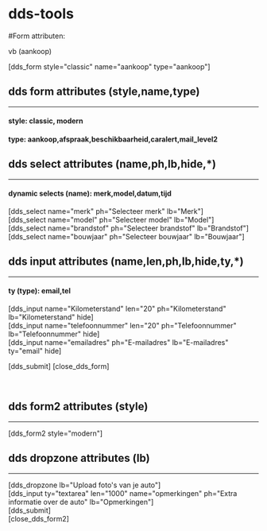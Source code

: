 # dds-tools


#Form attributen:

vb (aankoop)


[dds_form style="classic" name="aankoop"  type="aankoop"] 

## dds form attributes (style,name,type)
___________________

#### style: classic, modern
#### type: aankoop,afspraak,beschikbaarheid,caralert,mail_level2


## dds select attributes (name,ph,lb,hide,*)
_____________________

#### dynamic selects (name): merk,model,datum,tijd

[dds_select name="merk" ph="Selecteer merk" lb="Merk"]<br>
[dds_select name="model" ph="Selecteer model" lb="Model"]<br>
[dds_select name="brandstof" ph="Selecteer brandstof" lb="Brandstof"]<br>
[dds_select name="bouwjaar" ph="Selecteer bouwjaar" lb="Bouwjaar"]<br>

## dds input attributes (name,len,ph,lb,hide,ty,*)
_____________________

#### ty (type): email,tel

[dds_input name="Kilometerstand" len="20" ph="Kilometerstand" lb="Kilometerstand" hide]<br>
[dds_input name="telefoonnummer" len="20" ph="Telefoonnummer" lb="Telefoonnummer" hide]<br>
[dds_input name="emailadres" ph="E-mailadres" lb="E-mailadres" ty="email" hide]<br>

[dds_submit]
[close_dds_form]

<br>


## dds form2 attributes (style)
_____________________
[dds_form2  style="modern"]


## dds dropzone attributes (lb)
_____________________

[dds_dropzone lb="Upload foto's van je auto"]<br>
[dds_input ty="textarea" len="1000" name="opmerkingen" ph="Extra informatie over de auto" lb="Opmerkingen"]<br>
[dds_submit]<br>
[close_dds_form2]
